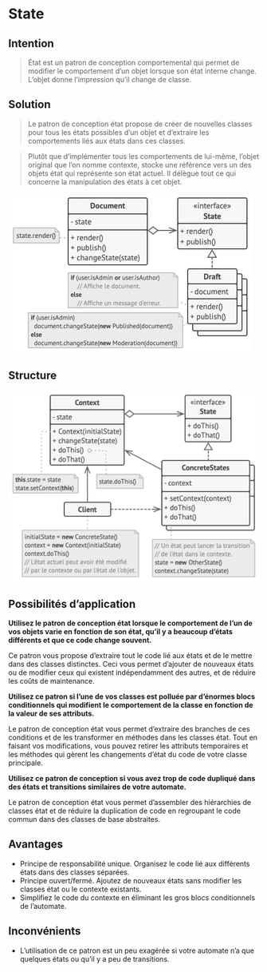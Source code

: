 

# State
## Intention
> État est un patron de conception comportemental qui permet de modifier le comportement d’un objet lorsque son état interne change. L’objet donne l’impression qu’il change de classe.


## Solution
> Le patron de conception état propose de créer de nouvelles classes pour tous les états possibles d’un objet et d’extraire les comportements liés aux états dans ces classes.

> Plutôt que d’implémenter tous les comportements de lui-même, l’objet original que l’on nomme contexte, stocke une référence vers un des objets état qui représente son état actuel. Il délègue tout ce qui concerne la manipulation des états à cet objet.


<img src="./state.solution.png">
<div style="width:100%; height:1px;background:white;"></div>

## Structure
<img src="./state.structure.png">

## Possibilités d’application
<b>Utilisez le patron de conception état lorsque le comportement de l’un de vos objets varie en fonction de son état, qu’il y a beaucoup d’états différents et que ce code change souvent.</b>

Ce patron vous propose d’extraire tout le code lié aux états et de le mettre dans des classes distinctes. Ceci vous permet d’ajouter de nouveaux états ou de modifier ceux qui existent indépendamment des autres, et de réduire les coûts de maintenance.

<b>Utilisez ce patron si l’une de vos classes est polluée par d’énormes blocs conditionnels qui modifient le comportement de la classe en fonction de la valeur de ses attributs.</b>

Le patron de conception état vous permet d’extraire des branches de ces conditions et de les transformer en méthodes dans les classes état. Tout en faisant vos modifications, vous pouvez retirer les attributs temporaires et les méthodes qui gèrent les changements d’état du code de votre classe principale.

<b>Utilisez ce patron de conception si vous avez trop de code dupliqué dans des états et transitions similaires de votre automate.</b>

Le patron de conception état vous permet d’assembler des hiérarchies de classes état et de réduire la duplication de code en regroupant le code commun dans des classes de base abstraites.


## Avantages

- Principe de responsabilité unique. Organisez le code lié aux différents états dans des classes séparées.
- Principe ouvert/fermé. Ajoutez de nouveaux états sans modifier les classes état ou le contexte existants.
- Simplifiez le code du contexte en éliminant les gros blocs conditionnels de l’automate.

## Inconvénients
-  L’utilisation de ce patron est un peu exagérée si votre automate n’a que quelques états ou qu’il y a peu de transitions.

